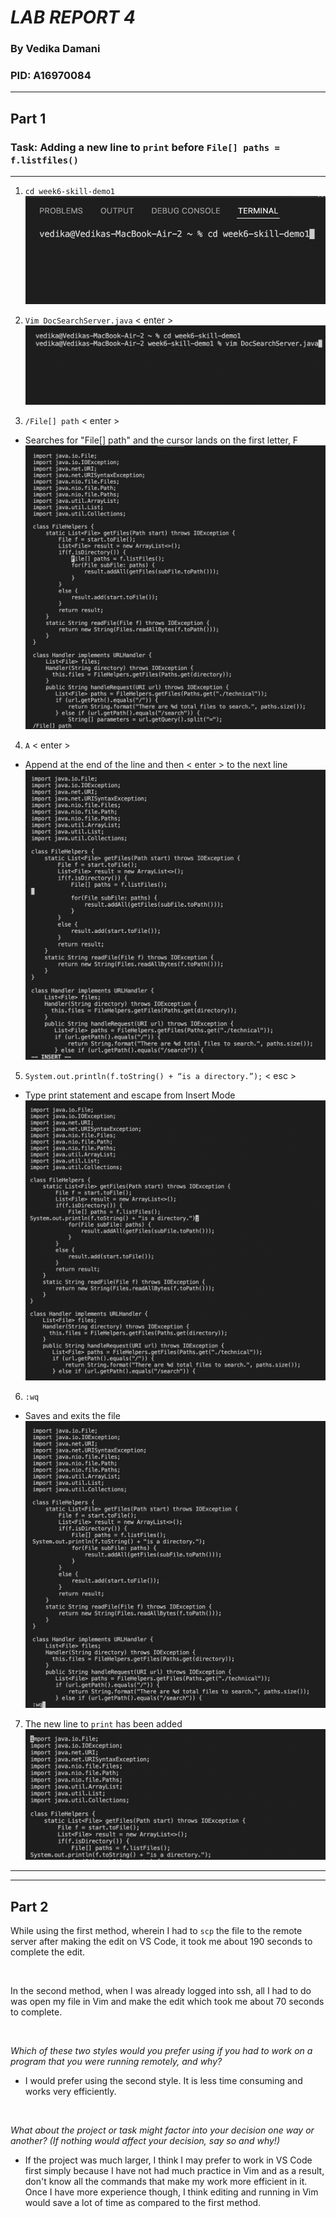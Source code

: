 # _**LAB REPORT 4**_
### By Vedika Damani 
### PID: A16970084
---

## **Part 1**

### **Task:** Adding a new line to `print` before `File[] paths = f.listfiles()`
____

1. `cd week6-skill-demo1`
![CD into directory](ss1.png)

2. `Vim DocSearchServer.java` < enter >
![Vim](ss2.png)

3. `/File[] path` < enter > 
- Searches for "File[] path" and the cursor lands on the first letter, F
![Search](ss3.png)

4. `A` < enter >
- Append at the end of the line and then < enter > to the next line
![A](ss6.png)

5. `System.out.println(f.toString() + “is a directory.”);` < esc > 
- Type print statement and escape from Insert Mode 
![SOP](ss7.png)

6. `:wq`
- Saves and exits the file
![save and exit](ss8.png)

7. The new line to `print` has been added
![final](ss9.png)

_____
______

## **Part 2**

While using the first method, wherein I had to `scp` the file to the remote server after making the edit on VS Code, it took me about 190 seconds to complete the edit.

<br />

In the second method, when I was already logged into ssh, all I had to do was open my file in Vim and make the edit which took me about 70 seconds to complete.

<br />

*Which of these two styles would you prefer using if you had to work on a program that you were running remotely, and why?*
- I would prefer using the second style. It is less time consuming and works very efficiently.

<br />

*What about the project or task might factor into your decision one way or another? (If nothing would affect your decision, say so and why!)*
- If the project was much larger, I think I may prefer to work in VS Code first simply because I have not had much practice in Vim and as a result, don't know all the commands that make my work more efficient in it. Once I have more experience though, I think editing and running in Vim would save a lot of time as compared to the first method. 











